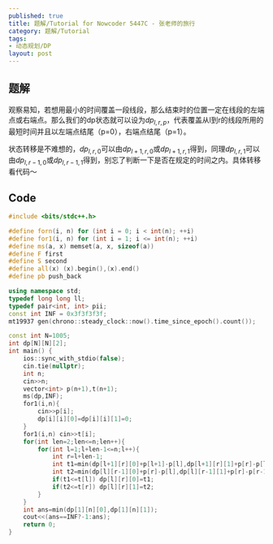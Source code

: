 ```yaml
---
published: true
title: 题解/Tutorial for Nowcoder 5447C - 张老师的旅行
category: 题解/Tutorial
tags:
- 动态规划/DP
layout: post
---
```


<!-- more -->

## 题解

观察易知，若想用最小的时间覆盖一段线段，那么结束时的位置一定在线段的左端点或右端点。那么我们的dp状态就可以设为$dp_{l,r,p}$，代表覆盖从l到r的线段所用的最短时间并且以左端点结尾（p=0），右端点结尾（p=1）。

状态转移是不难想的，$dp_{l,r,0}$可以由$dp_{l+1,r,0}$或$dp_{l+1,r,1}$得到，同理$dp_{l,r,1}$可以由$dp_{l,r-1,0}$或$dp_{l,r-1,1}$得到，别忘了判断一下是否在规定的时间之内。具体转移看代码～

## Code

```cpp
#include <bits/stdc++.h>

#define forn(i, n) for (int i = 0; i < int(n); ++i)
#define for1(i, n) for (int i = 1; i <= int(n); ++i)
#define ms(a, x) memset(a, x, sizeof(a))
#define F first
#define S second
#define all(x) (x).begin(),(x).end()
#define pb push_back

using namespace std;
typedef long long ll;
typedef pair<int, int> pii;
const int INF = 0x3f3f3f3f;
mt19937 gen(chrono::steady_clock::now().time_since_epoch().count());

const int N=1005;
int dp[N][N][2];
int main() {
    ios::sync_with_stdio(false);
    cin.tie(nullptr);
    int n;
    cin>>n;
    vector<int> p(n+1),t(n+1);
    ms(dp,INF);
    for1(i,n){
        cin>>p[i];
        dp[i][i][0]=dp[i][i][1]=0;
    }
    for1(i,n) cin>>t[i];
    for(int len=2;len<=n;len++){
        for(int l=1;l+len-1<=n;l++){
            int r=l+len-1;
            int t1=min(dp[l+1][r][0]+p[l+1]-p[l],dp[l+1][r][1]+p[r]-p[l]);
            int t2=min(dp[l][r-1][0]+p[r]-p[l],dp[l][r-1][1]+p[r]-p[r-1]);
            if(t1<=t[l]) dp[l][r][0]=t1;
            if(t2<=t[r]) dp[l][r][1]=t2;
        }
    }
    int ans=min(dp[1][n][0],dp[1][n][1]);
    cout<<(ans==INF?-1:ans);
    return 0;
}
```